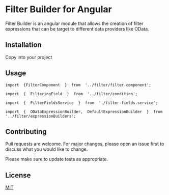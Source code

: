 # Filter Builder for Angular

Filter Builder is an angular module that allows the creation of filter expressions that can be target to different data providers like OData.

## Installation

Copy into your project

## Usage

```angular
import  {FilterComponent  }  from  '../filter/filter.component';

import  {  FilteringField  }  from  '../filter/condition';

import  {  FilterFieldsService  }  from  './filter-fields.service';

import  {  ODataExpressionBuilder,  DefaultExpressionBuilder  }  from  '../filter/expressionBuilders';
```

## Contributing
Pull requests are welcome. For major changes, please open an issue first to discuss what you would like to change.

Please make sure to update tests as appropriate.

## License
[MIT](https://choosealicense.com/licenses/mit/)
<!--stackedit_data:
eyJoaXN0b3J5IjpbLTc1NjI1OTg1MCwxOTU1MTA4NzY1XX0=
-->